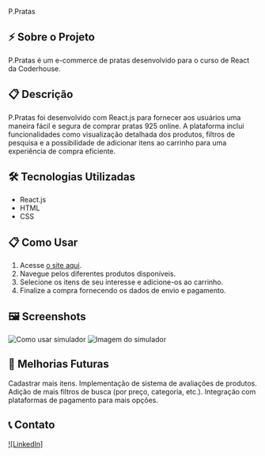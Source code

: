 P.Pratas
## ⚡ Sobre o Projeto
P.Pratas é um e-commerce de pratas desenvolvido para o curso de React da Coderhouse.

## 📋 Descrição
P.Pratas foi desenvolvido com React.js para fornecer aos usuários uma maneira fácil e segura de comprar pratas 925 online. A plataforma inclui funcionalidades como visualização detalhada dos produtos, filtros de pesquisa e a possibilidade de adicionar itens ao carrinho para uma experiência de compra eficiente.

## 🛠️ Tecnologias Utilizadas

- React.js
- HTML
- CSS

## 📋 Como Usar

1. Acesse [o site aqui](https://p-pratas.vercel.app/).
2. Navegue pelos diferentes produtos disponíveis.
3. Selecione os itens de seu interesse e adicione-os ao carrinho.
4. Finalize a compra fornecendo os dados de envio e pagamento.


## 🖼️ Screenshots
![Como usar simulador](https://github.com/a-estevam/P.Pratas/blob/main/public/comoUsar.gif)
![Imagem do simulador](https://github.com/a-estevam/P.Pratas/blob/main/public/mkp_laptop_github.png)

## 🎯 Melhorias Futuras

Cadastrar mais itens.
Implementação de sistema de avaliações de produtos.
Adição de mais filtros de busca (por preço, categoria, etc.).
Integração com plataformas de pagamento para mais opções.

## 📞 Contato
[![LinkedIn]](https://www.linkedin.com/in/antonioestevam/)

